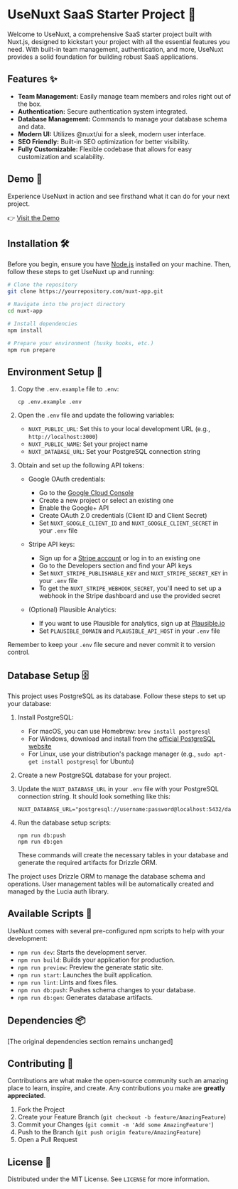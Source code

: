 # UseNuxt SaaS Starter Project 🚀

Welcome to UseNuxt, a comprehensive SaaS starter project built with Nuxt.js, designed to kickstart your project with all the essential features you need. With built-in team management, authentication, and more, UseNuxt provides a solid foundation for building robust SaaS applications.

## Features ✨

- **Team Management:** Easily manage team members and roles right out of the box.
- **Authentication:** Secure authentication system integrated.
- **Database Management:** Commands to manage your database schema and data.
- **Modern UI:** Utilizes @nuxt/ui for a sleek, modern user interface.
- **SEO Friendly:** Built-in SEO optimization for better visibility.
- **Fully Customizable:** Flexible codebase that allows for easy customization and scalability.

## Demo 🚀

Experience UseNuxt in action and see firsthand what it can do for your next project.

👉 [Visit the Demo](http://demo.usenuxt.com)

## Installation 🛠

Before you begin, ensure you have [Node.js](https://nodejs.org/) installed on your machine. Then, follow these steps to get UseNuxt up and running:

```bash
# Clone the repository
git clone https://yourrepository.com/nuxt-app.git

# Navigate into the project directory
cd nuxt-app

# Install dependencies
npm install

# Prepare your environment (husky hooks, etc.)
npm run prepare
```

## Environment Setup 🌳

1. Copy the `.env.example` file to `.env`:
   ```
   cp .env.example .env
   ```

2. Open the `.env` file and update the following variables:

   - `NUXT_PUBLIC_URL`: Set this to your local development URL (e.g., `http://localhost:3000`)
   - `NUXT_PUBLIC_NAME`: Set your project name
   - `NUXT_DATABASE_URL`: Set your PostgreSQL connection string

3. Obtain and set up the following API tokens:

   - Google OAuth credentials:
     - Go to the [Google Cloud Console](https://console.cloud.google.com/)
     - Create a new project or select an existing one
     - Enable the Google+ API
     - Create OAuth 2.0 credentials (Client ID and Client Secret)
     - Set `NUXT_GOOGLE_CLIENT_ID` and `NUXT_GOOGLE_CLIENT_SECRET` in your `.env` file

   - Stripe API keys:
     - Sign up for a [Stripe account](https://stripe.com) or log in to an existing one
     - Go to the Developers section and find your API keys
     - Set `NUXT_STRIPE_PUBLISHABLE_KEY` and `NUXT_STRIPE_SECRET_KEY` in your `.env` file
     - To get the `NUXT_STRIPE_WEBHOOK_SECRET`, you'll need to set up a webhook in the Stripe dashboard and use the provided secret

   - (Optional) Plausible Analytics:
     - If you want to use Plausible for analytics, sign up at [Plausible.io](https://plausible.io/)
     - Set `PLAUSIBLE_DOMAIN` and `PLAUSIBLE_API_HOST` in your `.env` file

Remember to keep your `.env` file secure and never commit it to version control.
## Database Setup 🗄️

This project uses PostgreSQL as its database. Follow these steps to set up your database:

1. Install PostgreSQL:
   - For macOS, you can use Homebrew: `brew install postgresql`
   - For Windows, download and install from the [official PostgreSQL website](https://www.postgresql.org/download/windows/)
   - For Linux, use your distribution's package manager (e.g., `sudo apt-get install postgresql` for Ubuntu)

2. Create a new PostgreSQL database for your project.

3. Update the `NUXT_DATABASE_URL` in your `.env` file with your PostgreSQL connection string. It should look something like this:
   ```
   NUXT_DATABASE_URL="postgresql://username:password@localhost:5432/database_name"
   ```

4. Run the database setup scripts:
   ```
   npm run db:push
   npm run db:gen
   ```
   These commands will create the necessary tables in your database and generate the required artifacts for Drizzle ORM.

The project uses Drizzle ORM to manage the database schema and operations. User management tables will be automatically created and managed by the Lucia auth library.

## Available Scripts 📜

UseNuxt comes with several pre-configured npm scripts to help with your development:

- `npm run dev`: Starts the development server.
- `npm run build`: Builds your application for production.
- `npm run preview`: Preview the generate static site.
- `npm run start`: Launches the built application.
- `npm run lint`: Lints and fixes files.
- `npm run db:push`: Pushes schema changes to your database.
- `npm run db:gen`: Generates database artifacts.

## Dependencies 📦

[The original dependencies section remains unchanged]

## Contributing 🤝

Contributions are what make the open-source community such an amazing place to learn, inspire, and create. Any contributions you make are **greatly appreciated**.

1. Fork the Project
2. Create your Feature Branch (`git checkout -b feature/AmazingFeature`)
3. Commit your Changes (`git commit -m 'Add some AmazingFeature'`)
4. Push to the Branch (`git push origin feature/AmazingFeature`)
5. Open a Pull Request

## License 📄

Distributed under the MIT License. See `LICENSE` for more information.
